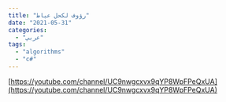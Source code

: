 ```yaml
---
title: "رؤوف لكحل عياط"
date: "2021-05-31"
categories:
  - "عربي"
tags:
  - "algorithms"
  - "c#"
---
```


[https://youtube.com/channel/UC9nwgcxvx9qYP8WpFPeQxUA](https://youtube.com/channel/UC9nwgcxvx9qYP8WpFPeQxUA)
